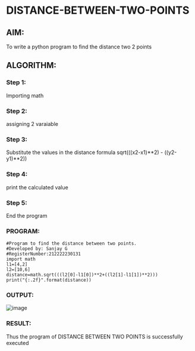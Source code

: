 # DISTANCE-BETWEEN-TWO-POINTS

## AIM:
To write a python program to find the distance two 2 points
## ALGORITHM:
### Step 1: 
Importing math 
### Step 2: 
assigning 2 varaiable 
### Step 3: 
Substitute the values in the distance formula sqrt(((x2-x1)**2) - ((y2-y1)**2))
### Step 4: 
print the calculated value 
### Step 5: 
End the program

### PROGRAM:
```
#Program to find the distance between two points.
#Developed by: Sanjay G
#RegisterNumber:212222230131
import math
l1=[4,2]
l2=[10,6]
distance=math.sqrt(((l2[0]-l1[0])**2+((l2[1]-l1[1])**2)))
print("{:.2f}".format(distance))
```

### OUTPUT:
![image](https://user-images.githubusercontent.com/119559022/228470144-abab5879-4bd8-4870-afb0-f4cfec8c8bc8.png)

### RESULT:
Thus the program of DISTANCE BETWEEN TWO POINTS is successfully executed
